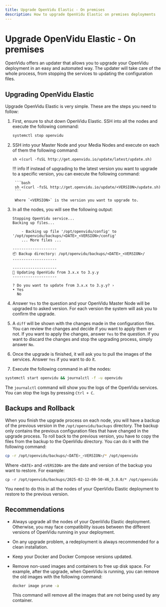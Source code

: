 ```yaml
---
title: Upgrade OpenVidu Elastic - On premises
description: How to upgrade OpenVidu Elastic on premises deployments
---
```


# Upgrade OpenVidu Elastic - On premises

OpenVidu offers an updater that allows you to upgrade your OpenVidu deployment in an easy and automated way. The updater will take care of the whole process, from stopping the services to updating the configuration files.

## Upgrading OpenVidu Elastic

Upgrade OpenVidu Elastic is very simple. These are the steps you need to follow:

1. First, ensure to shut down OpenVidu Elastic. SSH into all the nodes and execute the following command:

    ```bash
    systemctl stop openvidu
    ```

2. SSH into your Master Node and your Media Nodes and execute on each of them the following command:

    ```
    sh <(curl -fsSL http://get.openvidu.io/update/latest/update.sh)
    ```

    !!! info
        If instead of upgrading to the latest version you want to upgrade to a specific version, you can execute the following command:

        ```bash
        sh <(curl -fsSL http://get.openvidu.io/update/<VERSION>/update.sh)
        ```

        Where `<VERSION>` is the version you want to upgrade to.

3. In all the nodes, you will see the following output:

    ```
    Stopping OpenVidu service...
    Backing up files...

        - Backing up file '/opt/openvidu/config' to '/opt/openvidu/backups/<DATE>_<VERSION>/config'
        ... More files ...

    --------------------
    📦 Backup directory: /opt/openvidu/backups/<DATE>_<VERSION>/
    --------------------

    --------------------
    🚀 Updating OpenVidu from 3.x.x to 3.y.y
    --------------------

    ? Do you want to update from 3.x.x to 3.y.y? ›
    • Yes
      No
    ```

4. Answer `Yes` to the question and your OpenVidu Master Node will be upgraded to asked version. For each version the system will ask you to confirm the upgrade.
5. A `diff` will be shown with the changes made in the configuration files. You can review the changes and decide if you want to apply them or not. If you want to apply the changes, answer `Yes` to the question. If you want to discard the changes and stop the upgrading process, simply answer `No`.
6. Once the upgrade is finished, it will ask you to pull the images of the services. Answer `Yes` if you want to do it.
7. Execute the following command in all the nodes:

```bash
systemctl start openvidu && journalctl -f -u openvidu
```

The `journalctl` command will show you the logs of the OpenVidu services. You can stop the logs by pressing `Ctrl + C`.

## Backups and Rollback

When you finish the upgrade process on each node, you will have a backup of the previous version in the `/opt/openvidu/backups` directory. The backup only contains the previous configuration files that have changed in the upgrade process.
To roll back to the previous version, you have to copy the files from the backup to the OpenVidu directory. You can do it with the following command:

```bash
cp -r /opt/openvidu/backups/<DATE>_<VERSION>/* /opt/openvidu
```

Where `<DATE>` and `<VERSION>` are the date and version of the backup you want to restore. For example:

```
cp -r /opt/openvidu/backups/2025-02-12-09-50-46_3.0.0/* /opt/openvidu
```

You need to do this in all the nodes of your OpenVidu Elastic deployment to restore to the previous version.

## Recommendations

- Always upgrade all the nodes of your OpenVidu Elastic deployment. Otherwise, you may face compatibility issues between the different versions of OpenVidu running in your deployment.
- On any upgrade problem, a redeployment is always recommended for a clean installation.
- Keep your Docker and Docker Compose versions updated.
- Remove non-used images and containers to free up disk space. For example, after the upgrade, when OpenVidu is running, you can remove the old images with the following command:

    ```bash
    docker image prune -a
    ```

    This command will remove all the images that are not being used by any container.

